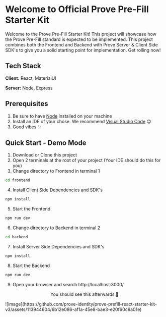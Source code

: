 # Welcome to Official Prove Pre-Fill Starter Kit
Welcome to the Prove Pre-Fill Starter Kit! This project will showcase how the Prove Pre-Fill standard is expected to be implemented. This project combines both the Frontend and Backend with Prove Server & Client Side SDK's to give you a solid starting point for implementation. Get rolling now!

## Tech Stack
**Client:** React, MaterialUI

**Server:** Node, Express

## Prerequisites
1. Be sure to have [Node](https://nodejs.org/en/download/package-manager) installed on your machine
2. Install an IDE of your chose. We recommend [Visual Studio Code](https://code.visualstudio.com/) 😊
3. Good vibes ✨
 
## Quick Start - Demo Mode
1. Download or Clone this project
2. Open 2 terminals at the root of your project (Your IDE should do this for you)
3. Change directory to Frontend in terminal 1
```bash
cd frontend
```
4. Install Client Side Dependencies and SDK's
```bash
npm install
```
5. Start the Frontend
```bash
npm run dev
```
6. Change directory to Backend in terminal 2
```bash
cd backend
```
7. Install Server Side Dependencies and SDK's
```bash
npm install
```
8. Start the Backend
```bash
npm run dev
```
9. Open your browser and search http://localhost:3000/

<p align="center">
You should see this afterwards 🎉
</p>
![image](https://github.com/prove-identity/prove-prefill-react-starter-kit-v3/assets/113944604/6b12e086-af1a-45e8-bae3-e20f60c9a01e)

